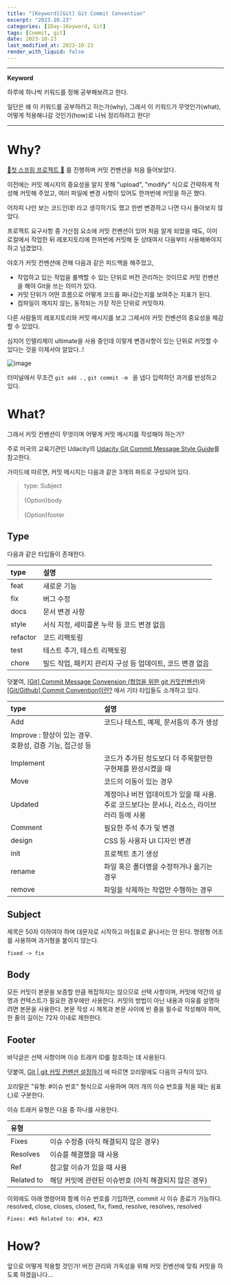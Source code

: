 ```yaml
---
title: "[Keyword][Git] Git Commit Convention"
excerpt: "2023.10.23"
categories: [1Day-1Keyword, Git]
tags: [Commit, git]
date: 2023-10-23
last_modified_at: 2023-10-23
render_with_liquid: false
---
```


---- 
**Keyword**

하루에 하나씩 키워드를 정해 공부해보려고 한다.

일단은 왜 이 키워드를 공부하려고 하는가(why), 그래서 이 키워드가 무엇인가(what), 어떻게 적용해나갈 것인가(how)로 나눠 정리하려고 한다!

----- 

# Why?

[🚀첫 스프링 프로젝트 🚀](https://github.com/yeondori/wanted-pre-onboarding-backend) 를 진행하며 커밋 컨벤션을 처음 들어보았다. 

이전에는 커밋 메시지의 중요성을 알지 못해 "upload", "modify" 식으로 간략하게 작성해 커밋해 주었고, 여러 파일에 변경 사항이 있어도 한꺼번에 커밋을 하곤 했다.

어차피 나만 보는 코드인데! 라고 생각하기도 했고 한번 변경하고 나면 다시 돌아보지 않았다. 

프로젝트 요구사항 중 가산점 요소에 커밋 컨벤션이 있어 처음 알게 되었을 때도, 이미 로컬에서 작업한 뒤 레포지토리에 한꺼번에 커밋해 둔 상태여서 다음부터 사용해봐야지 하고 넘겼었다.

야호가 커밋 컨벤션에 관해 다음과 같은 피드백을 해주었고,

- 작업하고 있는 작업을 롤백할 수 있는 단위로 버전 관리하는 것이므로 커밋 컨벤션을 해야 Git을 쓰는 의미가 있다.
- 커밋 단위가 어떤 흐름으로 어떻게 코드를 짜나갔는지를 보여주는 지표가 된다.
- 컴파일이 깨지지 않는, 동작되는 가장 작은 단위로 커밋하자.


다른 사람들의 레포지토리와 커밋 메시지를 보고 그제서야 커밋 컨벤션의 중요성을 체감할 수 있었다.

심지어 인텔리제이 ultimate을 사용 중인데 이렇게 변경사항이 있는 단위로 커밋할 수 있다는 것을 이제서야 알았다..!

![image](https://github.com/yeondori/yeondori.github.io/assets/93027942/05fc3375-487c-40da-bf3c-05ff77e0ee73)

터미널에서 무조건 `git add .` , `git commit -m ` 을 냅다 입력하던 과거를 반성하고 있다. 


# What?

그래서 커밋 컨벤션이 무엇이며 어떻게 커밋 메시지를 작성해야 하는가? 

주로 미국의 교육기관인 Udacity의 [Udacity Git Commit Message Style Guide](https://udacity.github.io/git-styleguide/)를 참고한다.

가이드에 따르면, 커밋 메시지는 다음과 같은 3개의 파트로 구성되어 있다.


> type: Subject<br><br>(Option)body<br><br>(Option)footer


## Type

다음과 같은 타입들이 존재한다.

| type     | 설명                           |
|:---------|:-----------------------------|
| feat     | 새로운 기능                       |
| fix      | 버그 수정                        |
| docs     | 문서 변경 사항                     |
| style    | 서식 지정, 세미콜론 누락 등 코드 변경 없음    |
| refactor | 코드 리팩토링                      |
| test     | 테스트 추가, 테스트 리팩토링             |
| chore    | 빌드 작업, 패키지 관리자 구성 등 업데이트, 코드 변경 없음 |

덧붙여, [[Git] Commit Message Convension (협업을 위한 git 커밋컨벤션)](https://velog.io/@msung99/Git-Commit-Message-Convension)와 [[Git/Github] Commit Convention이란?](https://kdjun97.github.io/git-github/commit-convention/) 에서 기타 타입들도 소개하고 있다.

| type                                   | 설명                                                    |
|:---------------------------------------|:------------------------------------------------------|
| Add                                    | 코드나 테스트, 예제, 문서등의 추가 생성                               |
| Improve : 향상이 있는 경우. 호환성, 검증 기능, 접근성 등 |
| Implement                              | 코드가 추가된 정도보다 더 주목할만한 구현체를 완성시켰을 때                     |
| Move                                   | 코드의 이동이 있는 경우                                         |
| Updated                                | 계정이나 버전 업데이트가 있을 때 사용. 주로 코드보다는 문서나, 리소스, 라이브러리 등에 사용 |
| Comment                                | 필요한 주석 추가 및 변경                                        |
| design                                 | CSS 등 사용자 UI 디자인 변경                                   |
| init                                   | 프로젝트 초기 생성                                            |
| rename                                 | 파일 혹은 폴더명을 수정하거나 옮기는 경우                               |
| remove                                 | 파일을 삭제하는 작업만 수행하는 경우                                  |

## Subject

제목은 50자 이하여야 하며 대문자로 시작하고 마침표로 끝나서는 안 된다.
명령형 어조를 사용하며 과거형을 붙이지 않는다.
 
`fixed -> fix`

## Body

모든 커밋이 본문을 보증할 만큼 복잡하지는 않으므로 선택 사항이며, 커밋에 약간의 설명과 컨텍스트가 필요한 경우에만 사용한다. 
커밋의 방법이 아닌 내용과 이유를 설명하려면 본문을 사용한다.
본문 작성 시 제목과 본문 사이에 빈 줄을 필수로 작성해야 하며, 한 줄의 길이는 72자 이내로 제한한다.

## Footer

바닥글은 선택 사항이며 이슈 트래커 ID를 참조하는 데 사용된다.

덧붙여, [Git | git 커밋 컨벤션 설정하기](https://velog.io/@shin6403/Git-git-%EC%BB%A4%EB%B0%8B-%EC%BB%A8%EB%B2%A4%EC%85%98-%EC%84%A4%EC%A0%95%ED%95%98%EA%B8%B0) 에 따르면 꼬리말에도 다음의 규칙이 있다.

꼬리말은 "유형: #이슈 번호" 형식으로 사용하며 여러 개의 이슈 번호를 적을 때는 쉼표(,)로 구분한다.

이슈 트래커 유형은 다음 중 하나를 사용한다.

|유형|                                 |
|:-|:--------------------------------|
|Fixes| 이슈 수정중 (아직 해결되지 않은 경우)          |
|Resolves| 이슈를 해결했을 때 사용                   |
|Ref| 참고할 이슈가 있을 때 사용                 |
|Related to| 해당 커밋에 관련된 이슈번호 (아직 해결되지 않은 경우) |

이외에도 아래 명령어와 함께 이슈 번호를 기입하면, commit 시 이슈 종료가 가능하다.  resolved, close, closes, closed, fix, fixed, resolve, resolves, resolved 
  
`Fixes: #45 Related to: #34, #23`

# How?

앞으로 어떻게 적용할 것인가! 
버전 관리와 가독성을 위해 커밋 컨벤션에 맞춰 커밋을 하도록 하겠읍니다...